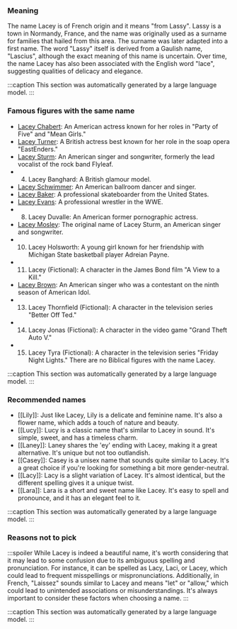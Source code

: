 ### Meaning
The name Lacey is of French origin and it means "from Lassy". Lassy is a town in Normandy, France, and the name was originally used as a surname for families that hailed from this area. The surname was later adapted into a first name. The word "Lassy" itself is derived from a Gaulish name, "Lascius", although the exact meaning of this name is uncertain. Over time, the name Lacey has also been associated with the English word "lace", suggesting qualities of delicacy and elegance.

:::caption
This section was automatically generated by a large language model.
:::

### Famous figures with the same name
- [Lacey Chabert](https://en.wikipedia.org/wiki/Lacey_Chabert): An American actress known for her roles in "Party of Five" and "Mean Girls."
- [Lacey Turner](https://en.wikipedia.org/wiki/Lacey_Turner): A British actress best known for her role in the soap opera "EastEnders."
- [Lacey Sturm](https://en.wikipedia.org/wiki/Lacey_Sturm): An American singer and songwriter, formerly the lead vocalist of the rock band Flyleaf.
- 4. Lacey Banghard: A British glamour model.
- [Lacey Schwimmer](https://en.wikipedia.org/wiki/Lacey_Schwimmer): An American ballroom dancer and singer.
- [Lacey Baker](https://en.wikipedia.org/wiki/Lacey_Baker): A professional skateboarder from the United States.
- [Lacey Evans](https://en.wikipedia.org/wiki/Lacey_Evans): A professional wrestler in the WWE.
- 8. Lacey Duvalle: An American former pornographic actress.
- [Lacey Mosley](https://en.wikipedia.org/wiki/Lacey_Mosley): The original name of Lacey Sturm, an American singer and songwriter.
- 10. Lacey Holsworth: A young girl known for her friendship with Michigan State basketball player Adreian Payne.
- 11. Lacey (Fictional): A character in the James Bond film "A View to a Kill."
- [Lacey Brown](https://en.wikipedia.org/wiki/Lacey_Brown): An American singer who was a contestant on the ninth season of American Idol.
- 13. Lacey Thornfield (Fictional): A character in the television series "Better Off Ted."
- 14. Lacey Jonas (Fictional): A character in the video game "Grand Theft Auto V."
- 15. Lacey Tyra (Fictional): A character in the television series "Friday Night Lights."
There are no Biblical figures with the name Lacey.

:::caption
This section was automatically generated by a large language model.
:::

### Recommended names
- [[Lily]]: Just like Lacey, Lily is a delicate and feminine name. It's also a flower name, which adds a touch of nature and beauty.
- [[Lucy]]: Lucy is a classic name that's similar to Lacey in sound. It's simple, sweet, and has a timeless charm.
- [[Laney]]: Laney shares the 'ey' ending with Lacey, making it a great alternative. It's unique but not too outlandish.
- [[Casey]]: Casey is a unisex name that sounds quite similar to Lacey. It's a great choice if you're looking for something a bit more gender-neutral.
- [[Lacy]]: Lacy is a slight variation of Lacey. It's almost identical, but the different spelling gives it a unique twist.
- [[Lara]]: Lara is a short and sweet name like Lacey. It's easy to spell and pronounce, and it has an elegant feel to it.

:::caption
This section was automatically generated by a large language model.
:::

### Reasons not to pick
:::spoiler
While Lacey is indeed a beautiful name, it's worth considering that it may lead to some confusion due to its ambiguous spelling and pronunciation. For instance, it can be spelled as Lacy, Laci, or Lacey, which could lead to frequent misspellings or mispronunciations. Additionally, in French, "Laissez" sounds similar to Lacey and means "let" or "allow," which could lead to unintended associations or misunderstandings. It's always important to consider these factors when choosing a name.
:::

:::caption
This section was automatically generated by a large language model.
:::